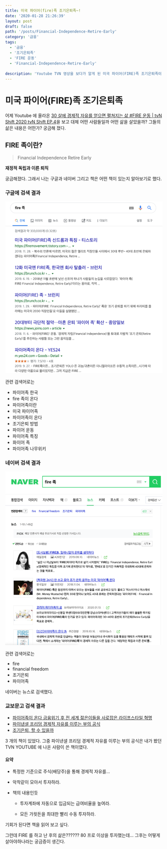 ```yaml
---
title: 미국 파이어(fire)족 조기은퇴족~!
date: '2020-01-28 21:26:39'
layout: post
draft: false
path: '/posts/Financial-Independence-Retire-Early'
category: '금융'
tags:
  - '금융'
  - '조기은퇴족'
  - 'FIRE 운동'
  - 'Financial-Independence-Retire-Early'

description: 'Youtube TVN 영상을 보다가 알게 된 미국 파이어(FIRE)족 조기은퇴족이 궁금하여 찾아보았다.'
---
```


# 미국 파이어(FIRE)족 조기은퇴족

어제 Youtube 에 올라온 [30 살에 경제적 자유를 얻으면 펼쳐지는 삶 #FIRE 운동 | tvN Shift 2020 tvN Shift EP.4](https://www.youtube.com/watch?v=F4qzwYLJxYc)을 보고 대체 어떤 사람들일까 어떤 삶을 살았을까? 그들의 삶은 내용은 어떤가? 궁금해 졌다.

## FIRE 족이란?

> Financial Independence Retire Early

**재정적 독립과 이른 퇴직**

궁금해졌다. 그래서 나는 구글과 네이버 그리고 책은 어떤 책이 있는지 알아보기로 했다.

### 구글에 검색 결과

![구글에 검색 결과](./google_fire.png)

관련 검색어로는

- 파이어족 한국
- fire 족이 온다
- 파이어족이란
- 미국 파이어족
- 파이어족이 온다
- 조기은퇴 방법
- 파이어 운동
- 파이어족 특징
- 화이어 족
- 파이어족 나무위키

### 네이버 검색 결과

![네이버 검색 결과](./naver_fire.png)

관련 검색어로는

- fire
- financial freedom
- 조기은퇴
- 파이어족

네이버는 뉴스로 검색했다.

### 교보문고 검색 결과

- [파이어족이 온다 금융위기 후 전 세계 젊은이들을 사로잡은 라이프스타일 혁명](http://www.kyobobook.co.kr/product/detailViewKor.laf?ejkGb=KOR&mallGb=KOR&barcode=9791187481638&orderClick=LEA&Kc=)
- [파이낸셜 프리덤 경제적 자유를 이루는 부의 공식](http://www.kyobobook.co.kr/product/detailViewKor.laf?ejkGb=KOR&mallGb=KOR&barcode=9791196765866&orderClick=LAG&Kc=)
- [조기은퇴, 할 수 있을까](http://www.kyobobook.co.kr/product/detailViewKor.laf?ejkGb=KOR&mallGb=KOR&barcode=9791189093792&orderClick=LAG&Kc=)

3 개의 책이 있었다. 그중 파이낸셜 프리덤 경제적 자유를 이루는 부의 공식은 내가 봤던 TVN YOUTUBE 에 나온 사람이 쓴 책이였다.

#### 요약

- 특정한 기준으로 주식(배당주)을 통해 경제적 자유를...

- 악착같이 모아서 투자하라.

- 책의 내용인듯

  - 투자계좌에 자동으로 입금되는 급여비율을 높여라.

  - 모든 가욋돈을 최대한 빨리 수동 투자하라.

기회가 된다면 책을 읽어 보고 싶다.

그런데 FIRE 를 하고 난 후의 삶은?????? 80 프로 이상을 투자했는데... 그후는 어떻게 살아야하나라는 궁금증이 생긴다.

